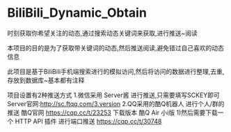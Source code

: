 # BiliBili_Dynamic_Obtain
时刻获取你希望关注的动态,通过搜索动态关键词来获取,进行推送~阅读

本项目的目的是为了获取带关键词的动态,然后推送阅读,避免错过自己喜欢的动态信息

此项目是基于BiliBili手机端搜索进行的模拟访问,然后将访问的数据进行整理,去重,存放到数据库~基本都有注释

项目设置有2种推送方式
  1.微信采用 Server酱 进行推送,只需要填写SCKEY即可  Server官网:http://sc.ftqq.com/3.version
  2.QQ采用的酷Q机器人 进行个人/群的推送  酷Q官网 https://cqp.cc/t/23253  下载版本 酷Q Air 小i版
    1)然后需要下载一个 HTTP API 插件 进行端口推送 https://cqp.cc/t/30748
